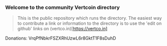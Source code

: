 ### Welcome to the community Vertcoin directory

> This is the public repository which runs the directory. The easiest way to contribute a link or information to the directory is to use the 'edit on github' links on (vertco.in)[https://vertco.in]

Donations: VrqPfNbkrFSZXRhUzwL6r8GktT1F8sDuhD 
